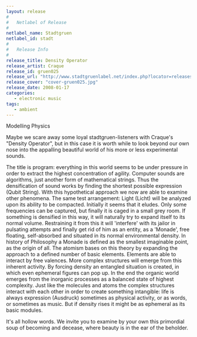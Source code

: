 ```yaml
---
layout: release
#
#   Netlabel of Release
#
netlabel_name: Stadtgruen
netlabel_id: stadt
#
#   Release Info
#
release_title: Density Operator
release_artist: Craque
release_id: gruen025
release_url: "http://www.stadtgruenlabel.net/index.php?locator=releases&id=41"
release_cover: "cover-gruen025.jpg"
release_date: 2008-01-17
categories:
   - electronic music
tags:
   - ambient
---
```

Modelling Physics

Maybe we scare away some loyal stadtgruen-listeners with Craque's "Density Operator", but in this case it is worth while to look beyond our own nose into the appalling beautiful world of his more or less experimental sounds.

The title is program: everything in this world seems to be under pressure in order to extract the highest concentration of agility. Computer sounds are algorithms, just another form of mathematical strings. Thus the densification of sound works by finding the shortest possible expression (Qubit String). With this hypothetical approach we now are able to examine other phenomena. The same test arrangement: Light (Licht) will be analyzed upon its ability to be compacted. Initially it seems that it eludes. Only some frequencies can be captured, but finally it is caged in a small grey room. If something is densified in this way, it will naturally try to expand itself to its normal volume. Restraining it from this it will 'interfere' with its jailor in pulsating attempts and finally get rid of him as an entity, as a 'Monade', free floating, self-absorbed and situated in its normal environmental density. In history of Philosophy a Monade is defined as the smallest imaginable point, as the origin of all. The atomism bases on this theory by expanding the approach to a defined number of basic elements. Elements are able to interact by free valences. More complex structures will emerge from this inherent activity. By forcing density an entangled situation is created, in which even ephemeral figures can pop up. In the end the organic world emerges from the inorganic processes as a balanced state of highest complexity. Just like the molecules and atoms the complex structures interact with each other in order to create something intangible: life is always expression (Ausdruck) sometimes as physical activity, or as words, or sometimes as music. But if density rises it might be as ephemeral as its basic modules.

It's all hollow words. We invite you to examine by your own this primordial soup of becoming and decease, where beauty is in the ear of the beholder.